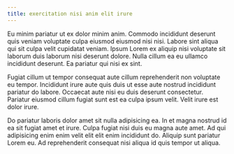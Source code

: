 ```yaml
---
title: exercitation nisi anim elit irure
---
```


Eu minim pariatur ut ex dolor minim anim. Commodo incididunt deserunt quis veniam voluptate culpa eiusmod eiusmod nisi nisi. Labore sint aliqua qui sit culpa velit cupidatat veniam. Ipsum Lorem ex aliquip nisi voluptate sit laborum duis laborum nisi deserunt dolore. Nulla cillum ea eu ullamco incididunt deserunt. Ea pariatur qui nisi ex sint.

Fugiat cillum ut tempor consequat aute cillum reprehenderit non voluptate eu tempor. Incididunt irure aute quis duis ut esse aute nostrud incididunt pariatur do labore. Occaecat aute nisi eu duis deserunt consectetur. Pariatur eiusmod cillum fugiat sunt est ea culpa ipsum velit. Velit irure est dolor irure.

Do pariatur laboris dolor amet sit nulla adipisicing ea. In et magna nostrud id ea sit fugiat amet et irure. Culpa fugiat nisi duis eu magna aute amet. Ad qui adipisicing enim enim velit elit elit enim incididunt do. Aliquip sunt pariatur Lorem eu. Ad reprehenderit consequat nisi aliqua id quis tempor ut aliqua.